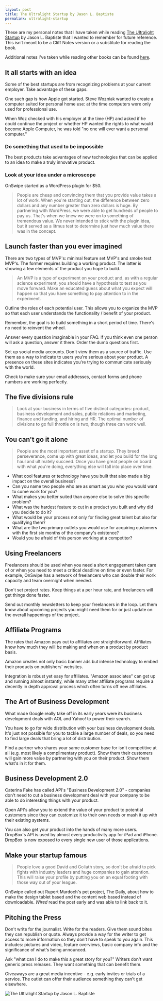 ```yaml
---
layout: post
title: The Ultralight Startup by Jason L. Baptiste
permalink: ultralight-startup
---
```


These are my personal notes that I have taken while reading [The Ultralight Startup](http://www.amazon.com/The-Ultralight-Startup-Launching-Business/dp/159184486X) by Jason L. Baptiste that I wanted to remember for future reference. This isn’t meant to be a Cliff Notes version or a substitute for reading the book.

Additional notes I've taken while reading other books can be found [here](http://laprade.org/book-notes/).

<!-- more -->

## It all starts with an idea

Some of the best startups are from recognizing problems at your current employer.  Take advantage of these gaps.

One such gap is how Apple got started.  Steve Wozniak wanted to create a computer suited for personal home use: at the time computers were only used for professional use.

When Woz checked with his employer at the time (HP) and asked if he could continue the project or whether HP wanted the rights to what would become Apple Computer, he was told "no one will ever want a personal computer."



### Do something that used to be impossible

The best products take advantages of new technologies that can be applied to an idea to make a truly innovative product.

### Look at your idea under a microscope

OnSwipe started as a WordPress plugin for $50.

> People are cheap and convincing them that you provide value takes a lot of work. When you're starting out, the difference between zero dollars and any number greater than zero dollars is huge.  By partnering with WordPress, we were able to get hundreds of people to pay us.  That's when we knew we were on to something of tremendous value.  We never intended to stick with the plugin idea, but it served as a litmus test to determine just how much value there was in the concept.

## Launch faster than you ever imagined

There are two types of MVP's: minimal feature set MVP's and smoke test MVP's.  The former requires building a working product.  The latter is showing a few elements of the product you hope to build.

> An MVP is a type of experiment on your product and, as with a regular science experiment, you should have a hypothesis to test as you move forward.  Make an educated guess about what you expect will happen so that you have something to pay attention to in the experiment.

Outline the roles of each potential user.  This allows you to organize the MVP so that each user understands the functionality / benefit of your product.

Remember, the goal is to build something in a short period of time. There's no need to reinvent the wheel.

Answer every question imaginable in your FAQ.  If you think even one person will ask a question, answer it there.  Order the dumb questions first.

Set up social media accounts.  Don't view them as a source of traffic.  Use them as a way to indicate to users you're serious about your product.  A presence on these sites indicates you're trying to communicate seriously with the world.

Check to make sure your email addresses, contact forms and phone numbers are working perfectly.

## The five divisions rule

> Look at your business in terms of five distinct categories: product, business development and sales, public relations and marketing, finance and funding, and hiring and HR.  The optimal number of divisions to go full throttle on is two, though three can work well.

## You can't go it alone

> People are the most important asset of a startup.  They breed perseverance, come up with great ideas, and let you build for the long haul and ultimately succeed.  Once you have great people on board with what you're doing, everything else will fall into place over time.

- What cool features or technology have you built that also made a big impact on the overall business?
- Can you name two people who are as smart as you who you would want to come work for you?
- What makes you better suited than anyone else to solve this specific problem?
- What was the hardest feature to cut in a product you built and why did you decide to do it?
- What would be your process not only for finding great talent but also for qualifying them?
- What are the two primary outlets you would use for acquiring customers with the first six months of the company's existence?
- Would you be afraid of this person working at a competitor?

## Using Freelancers

Freelancers should be used when you need a short engagement taken care of or when you need to meet a critical deadline on time or even faster.  For example, OnSwipe has a network of freelancers who can double their work capacity and team overnight when needed.

Don't set project rates. Keep things at a per hour rate, and freelancers will get things done faster.

Send out monthly newsletters to keep your freelancers in the loop.  Let them know about upcoming projects you might need them for or just update on the overall happenings of the project.

## Affiliate Programs

The rates that Amazon pays out to affiliates are straightforward.  Affiliates know how much they will be making and when on a product by product basis.

Amazon creates not only basic banner ads but intense technology to embed their products on publishers' websites.

Integration is robust yet easy for affiliates.  "Amazon associates" can get up and running almost instantly, while many other affiliate programs require a decently in depth approval process which often turns off new affiliates.

## The Art of Business Development

What made Google really take off in its early years were its business development deals with AOL and Yahoo! to power their search.

You have to go for wide distribution with your business development deals.  It's just not possible for you to tackle a large number of deals, so you need to find large deals that bring a lot of distribution.

Find a partner who shares your same customer base for isn't competitive at all (e.g. most likely a complimentary product).  Show them their customers will gain more value by partnering with you on their product.  Show them what's in it for them.

## Business Development 2.0

Caterina Fake has called API's "Business Development 2.0" - companies don't need to cut a business development deal with your company to be able to do interesting things with your product.

Open API's allow you to extend the value of your product to potential customers since they can customize it to their own needs or mash it up with their existing systems.

You can also get your product into the hands of many more users.  DropBox's API is used by almost every productivity app for iPad and iPhone.  DropBox is now exposed to every single new user of those applications.

## Make your startup famous

> People love a good David and Goliath story, so don't be afraid to pick fights with industry leaders and huge companies to gain attention.  This will raise your profile by putting you on an equal footing with those way out of your league.

OnSwipe called out Rupert Murdoch's pet project, The Daily, about how to make the design tablet based and the content web based instead of downloadable.  _Wired_ read the post early and was able to link back to it.

## Pitching the Press

Don't write for the journalist. Write for the readers.  Give them sound bites they can republish or quote.  Always provide a way for the writer to get access to more information so they don't have to speak to you again.  This includes: pictures and video, feature overviews, basic company info and the significance of what's being announced.

Ask "what can I do to make this a great story for you?" Writers don't want generic press releases.  They want something that can benefit them.

Giveaways are a great media incentive - e.g. early invites or trials of a service.  The outlet can offer their audience something they can't get elsewhere.

![The Ultralight Startup by Jason L. Baptiste](https://farm8.staticflickr.com/7474/15730265912_064781276c_c.jpg)
